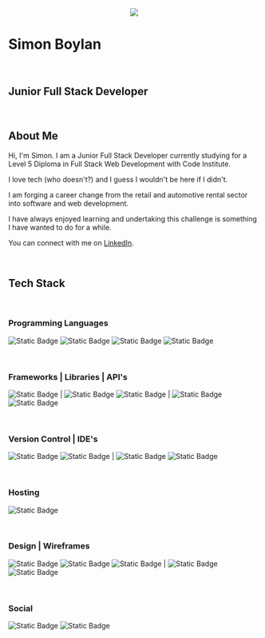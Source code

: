 <center>
  <img src="./assets/images/Boderg-neon.png">
</center>


# Simon Boylan

<br>

## Junior Full Stack Developer

<br>

## About Me

Hi, I'm Simon. I am a Junior Full Stack Developer currently studying for a Level 5 Diploma in Full Stack Web Development with Code Institute.

I love tech (who doesn't?) and I guess I wouldn't be here if I didn't.

I am forging a career change from the retail and automotive rental sector into software and web development.

I have always enjoyed learning and undertaking this challenge is something I have wanted to do for a while.

You can connect with me on [LinkedIn](www.linkedin.com/in/simon-boylan).

<br>

## Tech Stack

<br>

### Programming Languages
![Static Badge](https://img.shields.io/badge/HTML5-%23202124?logo=html5&height="20")
![Static Badge](https://img.shields.io/badge/CSS3-%23202124?logo=css3&logoColor=%231572b6)
![Static Badge](https://img.shields.io/badge/JavaScript-%23202124?logo=javascript)
![Static Badge](https://img.shields.io/badge/Python-%23202124?logo=python)

<br>

### Frameworks | Libraries | API's
![Static Badge](https://img.shields.io/badge/Bootstrap-%23202124?logo=bootstrap)
|
![Static Badge](https://img.shields.io/badge/jQuery-%23202124?logo=jquery&logoColor=%230769ad)
![Static Badge](https://img.shields.io/badge/Font%20Awesome-%23202124?logo=fontawesome)
|
![Static Badge](https://img.shields.io/badge/OpenWeatherMap-%23202124?logo=openweathermap)
![Static Badge](https://img.shields.io/badge/GoogleMaps-%23202124?logo=googlemaps)

<br>

### Version Control | IDE's
![Static Badge](https://img.shields.io/badge/Git-%23202124?logo=git)
![Static Badge](https://img.shields.io/badge/GitHub-%23202124?logo=github)
|
![Static Badge](https://img.shields.io/badge/VSCode-%23202124?logo=visualstudiocode&logoColor=%23007acc)
![Static Badge](https://img.shields.io/badge/ReplIt-%23202124?logo=replit)

<br>

### Hosting
![Static Badge](https://img.shields.io/badge/GitHubPages-%23202124?logo=githubpages)

<br>

### Design | Wireframes
![Static Badge](https://img.shields.io/badge/Affinity%20Photo-%23202124?logo=affinity%20photo&logoColor=%23f088ff)
![Static Badge](https://img.shields.io/badge/Gimp-%23202124?logo=gimp&logoColor=%235c5543)
![Static Badge](https://img.shields.io/badge/Krita-%23202124?logo=krita)
|
![Static Badge](https://img.shields.io/badge/Balsamiq-%23202124?logo=balsamiq)
![Static Badge](https://img.shields.io/badge/Pencil-%23202124?logo=pencil)

<br>

### Social
![Static Badge](https://img.shields.io/badge/LinkedIn-%23202124?logo=linkedin&logoColor=%230a66c2)
![Static Badge](https://img.shields.io/badge/Slack-%23202124?logo=slack&logoColor=%234a154b)


<!--
**boderg/boderg** is a ✨ _special_ ✨ repository because its `README.md` (this file) appears on your GitHub profile.

Here are some ideas to get you started:

- 🔭 I’m currently working on ...
- 🌱 I’m currently learning ...
- 👯 I’m looking to collaborate on ...
- 🤔 I’m looking for help with ...
- 💬 Ask me about ...
- 📫 How to reach me: ...
- 😄 Pronouns: ...
- ⚡ Fun fact: ...
-->
